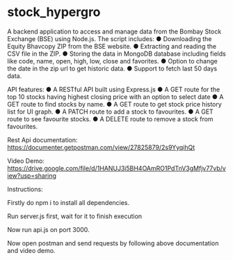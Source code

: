# stock_hypergro

A backend application to access and manage data from the Bombay Stock Exchange (BSE) using Node.js.
The script includes:
● Downloading the Equity Bhavcopy ZIP from the BSE website.
● Extracting and reading the CSV file in the ZIP.
● Storing the data in MongoDB database including fields like code, name, open, high, low, close and favorites.
● Option to change the date in the zip url to get historic data.
● Support to fetch last 50 days data.

API features:
● A RESTful API built  using Express.js
● A GET route for the top 10 stocks having highest closing price with an option to select date
● A GET route to find stocks by name.
● A GET route to get stock price history list for UI graph.
● A PATCH route to add a stock to favourites.
● A GET route to see favourite stocks.
● A DELETE route to remove a stock from favourites.

Rest Api documentation: https://documenter.getpostman.com/view/27825879/2s9YyqihQt

Video Demo: https://drive.google.com/file/d/1HANUJ3i5BH4OAmRO1PdTnV3gMfjv77vb/view?usp=sharing


Instructions:

Firstly do npm i to install all dependencies.

Run server.js first, wait for it to finish execution

Now run api.js on port 3000.

Now open postman and send requests by following above documentation and video demo.
